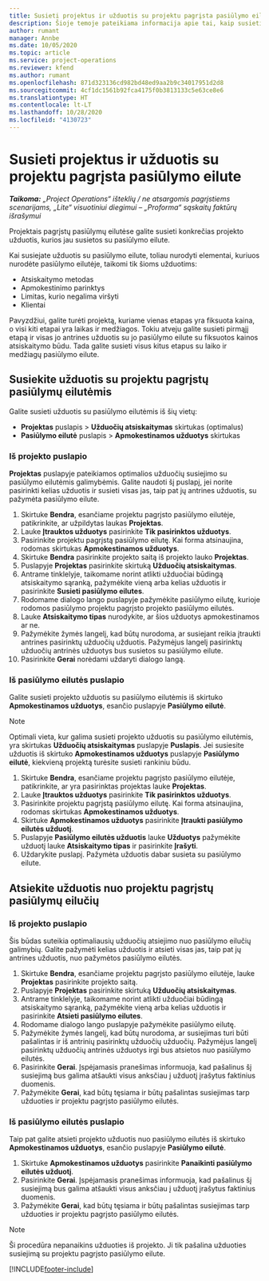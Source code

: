 ```yaml
---
title: Susieti projektus ir užduotis su projektu pagrįsta pasiūlymo eilute
description: Šioje temoje pateikiama informacija apie tai, kaip susieti projektus ir užduotis su projekto užduočių eilute.
author: rumant
manager: Annbe
ms.date: 10/05/2020
ms.topic: article
ms.service: project-operations
ms.reviewer: kfend
ms.author: rumant
ms.openlocfilehash: 871d323136cd982bd48ed9aa2b9c34017951d2d8
ms.sourcegitcommit: 4cf1dc1561b92fca4175f0b3813133c5e63ce8e6
ms.translationtype: HT
ms.contentlocale: lt-LT
ms.lasthandoff: 10/28/2020
ms.locfileid: "4130723"
---
```

# <a name="map-projects-and-tasks-to-a-project-based-quote-line"></a>Susieti projektus ir užduotis su projektu pagrįsta pasiūlymo eilute

_**Taikoma:** „Project Operations“ išteklių / ne atsargomis pagrįstiems scenarijams, „Lite“ visuotiniui diegimui – „Proforma“ sąskaitų faktūrų išrašymui_

Projektais pagrįstų pasiūlymų eilutėse galite susieti konkrečias projekto užduotis, kurios jau susietos su pasiūlymo eilute.

Kai susiejate užduotis su pasiūlymo eilute, toliau nurodyti elementai, kuriuos nurodėte pasiūlymo eilutėje, taikomi tik šioms užduotims:

- Atsiskaitymo metodas
- Apmokestinimo parinktys
- Limitas, kurio negalima viršyti
- Klientai

Pavyzdžiui, galite turėti projektą, kuriame vienas etapas yra fiksuota kaina, o visi kiti etapai yra laikas ir medžiagos. Tokiu atveju galite susieti pirmąjį etapą ir visas jo antrines užduotis su jo pasiūlymo eilute su fiksuotos kainos atsiskaitymo būdu. Tada galite susieti visus kitus etapus su laiko ir medžiagų pasiūlymo eilute.

## <a name="associate-tasks-to-project-based-quote-lines"></a>Susiekite užduotis su projektu pagrįstų pasiūlymų eilutėmis

Galite susieti užduotis su pasiūlymo eilutėmis iš šių vietų:

- **Projektas** puslapis > **Užduočių atsiskaitymas** skirtukas (optimalus)
- **Pasiūlymo eilutė** puslapis > **Apmokestinamos užduotys** skirtukas 

### <a name="from-the-project-page"></a>Iš projekto puslapio

**Projektas** puslapyje pateikiamos optimalios užduočių susiejimo su pasiūlymo eilutėmis galimybėmis. Galite naudoti šį puslapį, jei norite pasirinkti kelias užduotis ir susieti visas jas, taip pat jų antrines užduotis, su pažymėta pasiūlymo eilute.

1. Skirtuke **Bendra**, esančiame projektu pagrįsto pasiūlymo eilutėje, patikrinkite, ar užpildytas laukas **Projektas**.
2. Lauke **Įtrauktos užduotys** pasirinkite **Tik pasirinktos užduotys**.
3. Pasirinkite projektu pagrįstą pasiūlymo eilutę. Kai forma atsinaujina, rodomas skirtukas **Apmokestinamos užduotys**.
4. Skirtuke **Bendra** pasirinkite projekto saitą iš projekto lauko **Projektas**.
5. Puslapyje **Projektas** pasirinkite skirtuką **Užduočių atsiskaitymas**.
6. Antrame tinklelyje, taikomame norint atlikti užduočiai būdingą atsiskaitymo sąranką, pažymėkite vieną arba kelias užduotis ir pasirinkite **Susieti pasiūlymo eilutes**.
7. Rodomame dialogo lango puslapyje pažymėkite pasiūlymo eilutę, kurioje rodomos pasiūlymo projektu pagrįsto projekto pasiūlymo eilutės.
8. Lauke **Atsiskaitymo tipas** nurodykite, ar šios užduotys apmokestinamos ar ne.
9. Pažymėkite žymės langelį, kad būtų nurodoma, ar susiejant reikia įtraukti antrines pasirinktų užduočių užduotis. Pažymėjus langelį pasirinktų užduočių antrinės užduotys bus susietos su pasiūlymo eilute.
10. Pasirinkite **Gerai** norėdami uždaryti dialogo langą.

### <a name="from-the-quote-line-page"></a>Iš pasiūlymo eilutės puslapio

Galite susieti projekto užduotis su pasiūlymo eilutėmis iš skirtuko **Apmokestinamos užduotys**, esančio puslapyje **Pasiūlymo eilutė**.

>[!NOTE]
>Optimali vieta, kur galima susieti projekto užduotis su pasiūlymo eilutėmis, yra skirtukas **Užduočių atsiskaitymas** puslapyje **Puslapis**. Jei susiesite užduotis iš skirtuko **Apmokestinamos užduotys** puslapyje **Pasiūlymo eilutė**, kiekvieną projektą turėsite susieti rankiniu būdu.

1. Skirtuke **Bendra**, esančiame projektu pagrįsto pasiūlymo eilutėje, patikrinkite, ar yra pasirinktas projektas lauke **Projektas**.
2. Lauke **Įtrauktos užduotys** pasirinkite **Tik pasirinktos užduotys**.
3. Pasirinkite projektu pagrįstą pasiūlymo eilutę. Kai forma atsinaujina, rodomas skirtukas **Apmokestinamos užduotys**.
4. Skirtuke **Apmokestinamos užduotys** pasirinkite **Įtraukti pasiūlymo eilutės užduotį**.
5. Puslapyje **Pasiūlymo eilutės užduotis** lauke **Užduotys** pažymėkite užduotį lauke **Atsiskaitymo tipas** ir pasirinkite **Įrašyti**. 
6. Uždarykite puslapį. Pažymėta užduotis dabar susieta su pasiūlymo eilute.

## <a name="disassociate-tasks-from-projectbased-quote-lines"></a>Atsiekite užduotis nuo projektu pagrįstų pasiūlymų eilučių

### <a name="from-the-project-page"></a>Iš projekto puslapio

Šis būdas suteikia optimaliausių užduočių atsiejimo nuo pasiūlymo eilučių galimybių. Galite pažymėti kelias užduotis ir atsieti visas jas, taip pat jų antrines užduotis, nuo pažymėtos pasiūlymo eilutės.

1. Skirtuke **Bendra**, esančiame projektu pagrįsto pasiūlymo eilutėje, lauke **Projektas** pasirinkite projekto saitą.
2. Puslapyje **Projektas** pasirinkite skirtuką **Užduočių atsiskaitymas**.
3. Antrame tinklelyje, taikomame norint atlikti užduočiai būdingą atsiskaitymo sąranką, pažymėkite vieną arba kelias užduotis ir pasirinkite **Atsieti pasiūlymo eilutes**.
4. Rodomame dialogo lango puslapyje pažymėkite pasiūlymo eilutę.
5. Pažymėkite žymės langelį, kad būtų nurodoma, ar susiejimas turi būti pašalintas ir iš antrinių pasirinktų užduočių užduočių. Pažymėjus langelį pasirinktų užduočių antrinės užduotys irgi bus atsietos nuo pasiūlymo eilutės.
6. Pasirinkite **Gerai**. Įspėjamasis pranešimas informuoja, kad pašalinus šį susiejimą bus galima atšaukti visus anksčiau į užduotį įrašytus faktinius duomenis. 
7. Pažymėkite **Gerai**, kad būtų tęsiama ir būtų pašalintas susiejimas tarp užduoties ir projektu pagrįsto pasiūlymo eilutės.

### <a name="from-the-quote-line-page"></a>Iš pasiūlymo eilutės puslapio

Taip pat galite atsieti projekto užduotis nuo pasiūlymo eilutės iš skirtuko **Apmokestinamos užduotys**, esančio puslapyje **Pasiūlymo eilutė**.

1. Skirtuke **Apmokestinamos užduotys** pasirinkite **Panaikinti pasiūlymo eilutės užduotį**.
2. Pasirinkite **Gerai**. Įspėjamasis pranešimas informuoja, kad pašalinus šį susiejimą bus galima atšaukti visus anksčiau į užduotį įrašytus faktinius duomenis. 
3. Pažymėkite **Gerai**, kad būtų tęsiama ir būtų pašalintas susiejimas tarp užduoties ir projektu pagrįsto pasiūlymo eilutės.

>[!NOTE]
> Ši procedūra nepanaikins užduoties iš projekto. Ji tik pašalina užduoties susiejimą su projektu pagrįsto pasiūlymo eilute.


[!INCLUDE[footer-include](../../includes/footer-banner.md)]